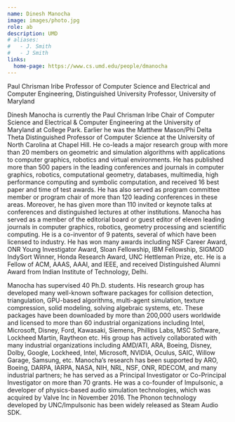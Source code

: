 ```yaml
---
name: Dinesh Manocha
image: images/photo.jpg
role: ab
description: UMD
# aliases:
#   - J. Smith
#   - J Smith
links:
  home-page: https://www.cs.umd.edu/people/dmanocha
---
```


Paul Chrisman Iribe Professor of Computer Science and Electrical and Computer Engineering, Distinguished University Professor, University of Maryland

Dinesh Manocha is currently the Paul Chrisman Iribe Chair of Computer Science and Electrical & Computer Engineering at the University of Maryland at College Park. Earlier he was the Matthew Mason/Phi Delta Theta Distinguished Professor of Computer Science at the University of North Carolina at Chapel Hill. He co-leads a major research group with more than 20 members on geometric and simulation algorithms with applications to computer graphics, robotics and virtual environments. He has published more than 500 papers in the leading conferences and journals in computer graphics, robotics, computational geometry, databases, multimedia, high performance computing and symbolic computation, and received 16 best paper and time of test awards. He has also served as program committee member or program chair of more than 120 leading conferences in these areas. Moreover, he has given more than 110 invited or keynote talks at conferences and distinguished lectures at other institutions. Manocha has served as a member of the editorial board or guest editor of eleven leading journals in computer graphics, robotics, geometry processing and scientific computing. He is a co-inventor of 9 patents, several of which have been licensed to industry. He has won many awards including NSF Career Award, ONR Young Investigator Award, Sloan Fellowship, IBM Fellowship, SIGMOD IndySort Winner, Honda Research Award, UNC Hettleman Prize, etc. He is a Fellow of ACM, AAAS, AAAI, and IEEE, and received Distinguished Alumni Award from Indian Institute of Technology, Delhi.

Manocha has supervised 40 Ph.D. students. His research group has developed many well-known software packages for collision detection, triangulation, GPU-based algorithms, multi-agent simulation, texture compression, solid modeling, solving algebraic systems, etc. These packages have been downloaded by more than 200,000 users worldwide and licensed to more than 60 industrial organizations including Intel, Microsoft, Disney, Ford, Kawasaki, Siemens, Phillips Labs, MSC Software, Lockheed Martin, Raytheon etc. His group has actively collaborated with many industrial organizations including AMD/ATI, ARA, Boeing, Disney, Dolby, Google, Lockheed, Intel, Microsoft, NVIDIA, Oculus, SAIC, Willow Garage, Samsung, etc. Manocha’s research has been supported by ARO, Boeing, DARPA, IARPA, NASA, NIH, NRL, NSF, ONR, RDECOM, and many industrial partners; he has served as a Principal Investigator or Co-Principal Investigator on more than 70 grants. He was a co-founder of Impulsonic, a developer of physics-based audio simulation technologies, which was acquired by Valve Inc in November 2016. The Phonon technology developed by UNC/Impulsonic has been widely released as Steam Audio SDK.